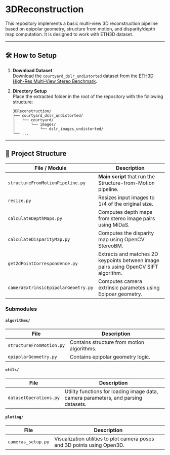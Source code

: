 # 3DReconstruction

This repository implements a basic multi-view 3D reconstruction pipeline based on epipolar geometry, structure from motion, and disparity/depth map computation. 
It is designed to work with ETH3D dataset.

---

## 🛠️ How to Setup

1. **Download Dataset**  
   Download the `courtyard_dslr_undistorted` dataset from the [ETH3D High-Res Multi-View Stereo Benchmark](https://www.eth3d.net/datasets#high-res-multi-view).

2. **Directory Setup**  
   Place the extracted folder in the root of the repository with the following structure:

   ```
   3DReconstruction/
   ├── courtyard_dslr_undistorted/
   │   └── courtyard/
   │       └── images/
   │           └── dslr_images_undistorted/
   └── ...
   ```
---

## 📁 Project Structure

| File / Module | Description |
|---------------|-------------|
| `structureFromMotionPipeline.py` | **Main script** that run the Structure-from-Motion pipeline. |
| `resize.py` | Resizes input images to 1/4 of the original size. |
| `calculateDepthMaps.py` | Computes depth maps from stereo image pairs using MiDaS. |
| `calculateDisparityMap.py` | Computes the disparity map using OpenCV StereoBM. |
| `get2dPointCorrespondence.py` | Extracts and matches 2D keypoints between image pairs using OpenCV SIFT algorithm. |
| `cameraExtrinsicEpipolarGeoetry.py` | Computes camera extrinsic parametes using Epipoar geometry. |

### Submodules

#### `algorithms/`

| File | Description |
|------|-------------|
| `structureFromMotion.py` | Contains structure from motion algorithms. |
| `epipolarGeometry.py` | Contains epipolar geometry logic. |

#### `utils/`

| File | Description |
|------|-------------|
| `datasetOperations.py` | Utility functions for loading image data, camera parameters, and parsing datasets. |

#### `ploting/`

| File | Description |
|------|-------------|
| `cameras_setup.py` | Visualization utilities to plot camera poses and 3D points using Open3D. |
